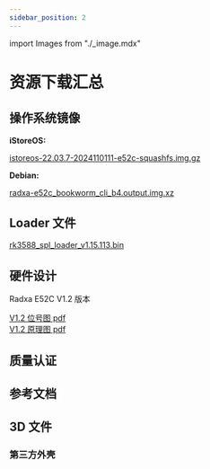 ```yaml
---
sidebar_position: 2
---
```


import Images from "./\_image.mdx"

# 资源下载汇总

## 操作系统镜像

**iStoreOS:**

[istoreos-22.03.7-2024110111-e52c-squashfs.img.gz](https://fw0.koolcenter.com/iStoreOS/e52c/istoreos-22.03.7-2024110111-e52c-squashfs.img.gz)

**Debian:**

[radxa-e52c_bookworm_cli_b4.output.img.xz](https://github.com/radxa-build/radxa-e52c/releases/download/rsdk-b4/radxa-e52c_bookworm_cli_b4.output.img.xz)

## Loader 文件

[rk3588_spl_loader_v1.15.113.bin](https://dl.radxa.com/e/e52c/images/rk3588_spl_loader_v1.15.113.bin)

## 硬件设计

Radxa E52C V1.2 版本

[V1.2 位号图 pdf](https://dl.radxa.com/e/e52c/hw/radxa_e52c_v1.2_components_placement_map.pdf)  
[V1.2 原理图 pdf](https://dl.radxa.com/e/e52c/hw/radxa_e52c_v1.2_schematic.pdf)

## 质量认证

## 参考文档

## 3D 文件

### 第三方外壳
